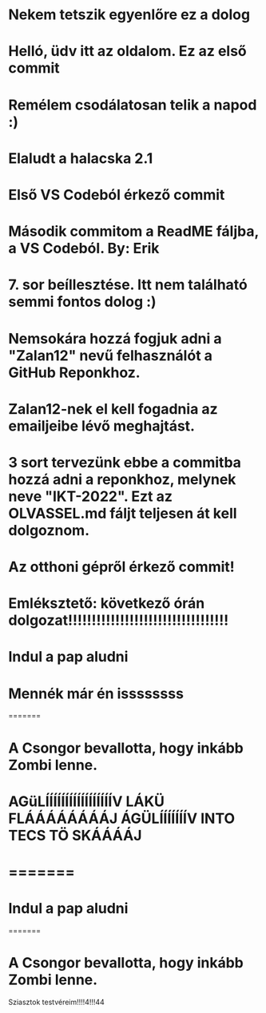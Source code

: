 # Nekem tetszik egyenlőre ez a dolog
# Helló, üdv itt az oldalom. Ez az első commit
# Remélem csodálatosan telik a napod :)
# Elaludt a halacska 2.1 
# Első VS Codeból érkező commit
# Második commitom a ReadME fáljba, a VS Codeból. By: Erik
# 7. sor beíllesztése. Itt nem található semmi fontos dolog :)
# Nemsokára hozzá fogjuk adni a "Zalan12" nevű felhasználót a GitHub Reponkhoz.
# Zalan12-nek el kell fogadnia az emailjeibe lévő meghajtást.
# 3 sort tervezünk ebbe a commitba hozzá adni a reponkhoz, melynek neve "IKT-2022". Ezt az OLVASSEL.md fáljt teljesen át kell dolgoznom.
# Az otthoni gépről érkező commit!
# Emléksztető: következő órán dolgozat!!!!!!!!!!!!!!!!!!!!!!!!!!!!!!!!!!
# Indul a pap aludni
# Mennék már én issssssss
=======
# A Csongor bevallotta, hogy inkább Zombi lenne.
# AGüLÍÍÍÍÍÍÍÍÍÍÍÍÍÍÍÍÍV LÁKÜ FLÁÁÁÁÁÁÁÁJ ÁGÜLÍÍÍÍÍÍÍV INTO TECS TÖ SKÁÁÁÁJ 
=======
=======
# Indul a pap aludni
=======
# A Csongor bevallotta, hogy inkább Zombi lenne.
Sziasztok testvéreim!!!!4!!!44
